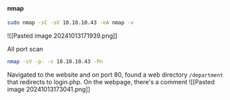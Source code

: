 #### nmap
```bash
sudo nmap -sC -sV 10.10.10.43 -oA nmap -v
```
![[Pasted image 20241013171939.png]]

All port scan
```bash
nmap -sV -p- -v 10.10.10.43 -Pn
```

Navigated to the website and on port 80, found a web directory `/department` that redirects to login.php. On the webpage, there's a comment
![[Pasted image 20241013173041.png]]
